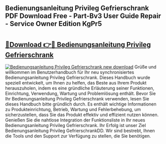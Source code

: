 ## Bedienungsanleitung Privileg Gefrierschrank PDF Download Free - Part-Bv3 User Guide Repair - Service Owner Edition KgPr5

# <h2><a href="http://df34c8t.blite.top/?on=Bedienungsanleitung+Privileg+Gefrierschrank">🔗Download 👉🔴 Bedienungsanleitung Privileg Gefrierschrank</a></h2>

[![Bedienungsanleitung Privileg Gefrierschrank new download](https://i.imgur.com/lujVjoI.png)](http://df34c8t.blite.top/?on=Bedienungsanleitung+Privileg+Gefrierschrank)
Grüße und willkommen im Benutzerhandbuch für Ihr neu synchronisiertes Bedienungsanleitung Privileg Gefrierschrank. Dieses Handbuch wurde speziell entwickelt, um Ihnen zu helfen, das Beste aus Ihrem Produkt herauszuholen, indem es eine gründliche Erläuterung seiner Funktionen, Einrichtung, Verwendung, Wartung und Problemlösung enthält. Bevor Sie Ihr Bedienungsanleitung Privileg Gefrierschrank verwenden, lesen Sie dieses Handbuch bitte gründlich durch. Es enthält wichtige Informationen zu Produkteinrichtung, Betrieb, Wartung und Fehlerbehebung, um sicherzustellen, dass Sie das Produkt effektiv und effizient nutzen können. Genießen Sie die nahtlose Integration der Funktionsliste in Ihr neues Bedienungsanleitung Privileg Gefrierschrank. Ihr Erfolg ist unser Ziel Bedienungsanleitung Privileg GefrierschrankDD. Wir sind bestrebt, Ihnen die Tools und den Support zur Verfügung zu stellen, die Sie benötigen.
